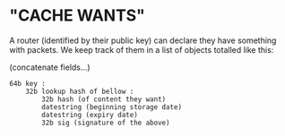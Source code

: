 # "CACHE WANTS"

A router (identified by their public key) can declare they have something with
packets. We keep track of them in a list of objects totalled like this:

(concatenate fields...)

```
64b key :
	32b lookup hash of bellow :
		32b hash (of content they want)
		datestring (beginning storage date)
		datestring (expiry date)
		32b sig (signature of the above)
```